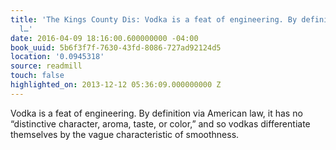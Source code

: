 ```yaml
---
title: 'The Kings County Dis: Vodka is a feat of engineering. By definition via American
  l…'
date: 2016-04-09 18:16:00.600000000 -04:00
book_uuid: 5b6f3f7f-7630-43fd-8086-727ad92124d5
location: '0.0945318'
source: readmill
touch: false
highlighted_on: 2013-12-12 05:36:09.000000000 Z
---
```


Vodka is a feat of engineering. By definition via American law, it has no “distinctive character, aroma, taste, or color,” and so vodkas differentiate themselves by the vague characteristic of smoothness.